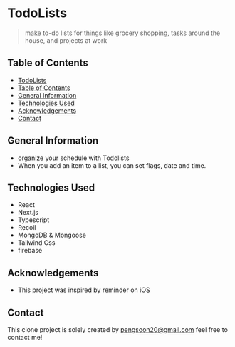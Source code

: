 # TodoLists 
> make to-do lists for things like grocery shopping, tasks around the house, and projects at work

## Table of Contents

- [TodoLists](#TodoLists)
- [Table of Contents](#table-of-contents)
- [General Information](#general-information)
- [Technologies Used](#technologies-used)
- [Acknowledgements](#acknowledgements)
- [Contact](#contact)

## General Information

- organize your schedule with Todolists
- When you add an item to a list, you can set flags, date and time.

## Technologies Used

- React
- Next.js
- Typescript
- Recoil
- MongoDB & Mongoose
- Tailwind Css
- firebase

<!-- ## Features -->

<!-- - When you add an item to a list, you can set flags, date and time. -->
<!-- - view your most listend artists (last 4 weeks, last 6 months, all time) -->
<!-- - view your most recently listend songs -->

<!-- ## Screenshots -->

<!-- ![Example screenshot](./img/screenshot.png) -->

<!-- If you have screenshots you'd like to share, include them here. -->

<!--## Setup-->
<!--What are the project requirements/dependencies? Where are they listed? A requirements.txt or a Pipfile.lock file perhaps? Where is it located?-->

<!--Proceed to describe how to install / setup one's local environment / get started with the project.-->

<!--## Usage-->
<!--How does one go about using it?-->
<!--Provide various use cases and code examples here.-->

<!--`write-your-code-here`-->

<!--## Project Status-->
<!--Project is: _in progress_ / _complete_ / _no longer being worked on_. If you are no longer working on it, provide reasons why.-->

<!--## Room for Improvement-->
<!--Include areas you believe need improvement / could be improved. Also add TODOs for future development.-->

<!--Room for improvement:-->
<!--- Improvement to be done 1-->
<!--- Improvement to be done 2-->

<!--To do:-->
<!--- Feature to be added 1-->
<!--- Feature to be added 2-->

## Acknowledgements

- This project was inspired by reminder on iOS

## Contact

This clone project is solely created by pengsoon20@gmail.com 
feel free to contact me!

<!-- Optional -->
<!-- ## License -->
<!-- This project is open source and available under the [... License](). -->

<!-- You don't have to include all sections - just the one's relevant to your project -->
